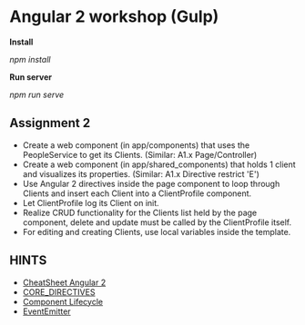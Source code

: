 # Angular 2 workshop (Gulp)

**Install**

_npm install_

**Run server**

_npm run serve_

## Assignment 2
  * Create a web component (in app/components) that uses the PeopleService to get its Clients. (Similar: A1.x Page/Controller)
  * Create a web component (in app/shared_components) that holds 1 client and visualizes its properties. (Similar: A1.x Directive restrict 'E')
  * Use Angular 2 directives inside the page component to loop through Clients and insert each Client into a ClientProfile component.
  * Let ClientProfile log its Client on init.
  * Realize CRUD functionality for the Clients list held by the page component, delete and update must be called by the ClientProfile itself.
  * For editing and creating Clients, use local variables inside the template.

## HINTS
  * [CheatSheet Angular 2](https://angular.io/cheatsheet)
  * [CORE_DIRECTIVES](https://angular.io/docs/ts/latest/api/common/CORE_DIRECTIVES-const.html)
  * [Component Lifecycle](http://learnangular2.com/lifecycle/)
  * [EventEmitter](https://angular.io/docs/ts/latest/api/core/EventEmitter-class.html)


